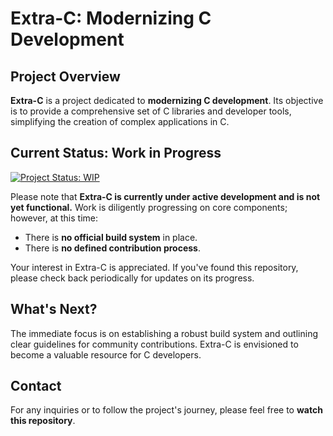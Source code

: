 # Extra-C: Modernizing C Development

## Project Overview

**Extra-C** is a project dedicated to **modernizing C development**. Its objective is to provide a comprehensive set of C libraries and developer tools, simplifying the creation of complex applications in C.


## Current Status: Work in Progress

[![Project Status: WIP](https://img.shields.io/badge/Project%20Status-WIP-red)](https://img.shields.io/badge/Project%20Status-WIP-red)

Please note that **Extra-C is currently under active development and is not yet functional.** Work is diligently progressing on core components; however, at this time:

* There is **no official build system** in place.
* There is **no defined contribution process**.

Your interest in Extra-C is appreciated. If you've found this repository, please check back periodically for updates on its progress.

## What's Next?

The immediate focus is on establishing a robust build system and outlining clear guidelines for community contributions. Extra-C is envisioned to become a valuable resource for C developers.

## Contact

For any inquiries or to follow the project's journey, please feel free to **watch this repository**.
